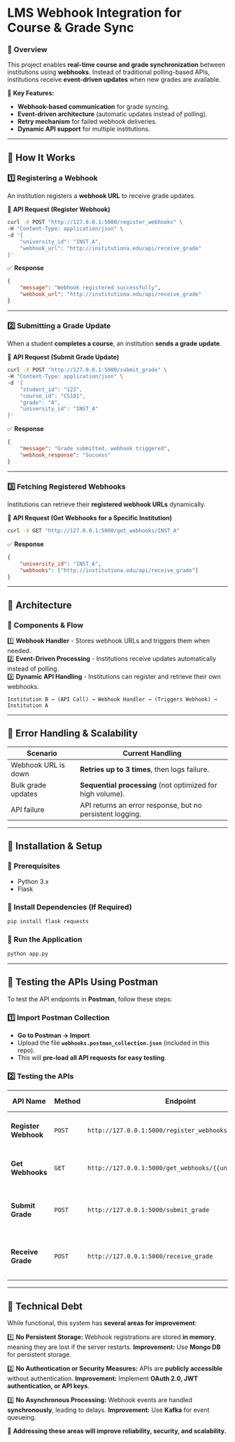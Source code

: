 # **LMS Webhook Integration for Course & Grade Sync**  

### **📌 Overview**  
This project enables **real-time course and grade synchronization** between institutions using **webhooks**. Instead of traditional polling-based APIs, institutions receive **event-driven updates** when new grades are available.  

🔹 **Key Features:**  
- **Webhook-based communication** for grade syncing.  
- **Event-driven architecture** (automatic updates instead of polling).  
- **Retry mechanism** for failed webhook deliveries.  
- **Dynamic API support** for multiple institutions.  

---

## **📌 How It Works**  

### **1️⃣ Registering a Webhook**  
An institution registers a **webhook URL** to receive grade updates.  

🔹 **API Request (Register Webhook)**  
```bash
curl -X POST "http://127.0.0.1:5000/register_webhooks" \
-H "Content-Type: application/json" \
-d '{
    "university_id": "INST_A",
    "webhook_url": "http://institutiona.edu/api/receive_grade"
}'
```
✅ **Response**  
```json
{
    "message": "Webhook registered successfully",
    "webhook_url": "http://institutiona.edu/api/receive_grade"
}
```

---

### **2️⃣ Submitting a Grade Update**  
When a student **completes a course**, an institution **sends a grade update**.  

🔹 **API Request (Submit Grade Update)**  
```bash
curl -X POST "http://127.0.0.1:5000/submit_grade" \
-H "Content-Type: application/json" \
-d '{
    "student_id": "123",
    "course_id": "CS101",
    "grade": "A",
    "university_id": "INST_A"
}'
```
✅ **Response**  
```json
{
    "message": "Grade submitted, webhook triggered",
    "webhook_response": "Success"
}
```

---

### **3️⃣ Fetching Registered Webhooks**  
Institutions can retrieve their **registered webhook URLs** dynamically.  

🔹 **API Request (Get Webhooks for a Specific Institution)**  
```bash
curl -X GET "http://127.0.0.1:5000/get_webhooks/INST_A"
```
✅ **Response**  
```json
{
    "university_id": "INST_A",
    "webhooks": ["http://institutiona.edu/api/receive_grade"]
}
```

---

## **📌 Architecture**  
### **🔹 Components & Flow**  
1️⃣ **Webhook Handler** - Stores webhook URLs and triggers them when needed.  
2️⃣ **Event-Driven Processing** - Institutions receive updates automatically instead of polling.  
3️⃣ **Dynamic API Handling** - Institutions can register and retrieve their own webhooks.  

```plaintext
Institution B → (API Call) → Webhook Handler → (Triggers Webhook) → Institution A
```

---

## **📌 Error Handling & Scalability**  
| **Scenario** | **Current Handling** |
|-------------|----------------------|
| Webhook URL is down | **Retries up to 3 times**, then logs failure. |
| Bulk grade updates | **Sequential processing** (not optimized for high volume). |
| API failure | API returns an error response, but no persistent logging. |

---

## **📌 Installation & Setup**  
### **🔹 Prerequisites**  
- Python 3.x  
- Flask  

### **🔹 Install Dependencies (If Required)**  
```bash
pip install flask requests
```

### **🔹 Run the Application**  
```bash
python app.py
```

---

## **📌 Testing the APIs Using Postman**  
To test the API endpoints in **Postman**, follow these steps:

### **1️⃣ Import Postman Collection**  
- **Go to Postman → Import**  
- Upload the file **`webhooks.postman_collection.json`** (included in this repo).  
- This will **pre-load all API requests for easy testing**.  

### **2️⃣ Testing the APIs**  
| **API Name** | **Method** | **Endpoint** | **Test Scenario** |
|-------------|-----------|-------------|----------------|
| **Register Webhook** | `POST` | `http://127.0.0.1:5000/register_webhooks` | Register a webhook for an institution. |
| **Get Webhooks** | `GET` | `http://127.0.0.1:5000/get_webhooks/{{university_id}}` | Retrieve registered webhooks dynamically. |
| **Submit Grade** | `POST` | `http://127.0.0.1:5000/submit_grade` | Submit a grade update and trigger webhooks. |
| **Receive Grade** | `POST` | `http://127.0.0.1:5000/receive_grade` | Simulate a webhook receiving a grade update. |

---

## **📌 Technical Debt**  
While functional, this system has **several areas for improvement**:

1️⃣ **No Persistent Storage:** Webhook registrations are stored **in memory**, meaning they are lost if the server restarts. **Improvement:** Use **Mongo DB** for persistent storage.

2️⃣ **No Authentication or Security Measures:** APIs are **publicly accessible** without authentication. **Improvement:** Implement **OAuth 2.0, JWT authentication, or API keys**.

3️⃣ **No Asynchronous Processing:** Webhook events are handled **synchronously**, leading to delays. **Improvement:** Use **Kafka** for event queueing.

🚀 **Addressing these areas will improve reliability, security, and scalability.**

